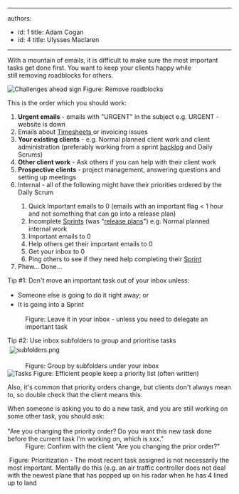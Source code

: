 

---
authors:
  - id: 1
    title: Adam Cogan
  - id: 4
    title: Ulysses Maclaren
---




<span class='intro'> ​​With a mountain of emails, it is difficult to make sure the most important tasks get done first. You want to keep your clients happy while still&#160;removing roadblocks for others.  </span>

<img class="ms-rteCustom-ImageArea" alt="Challenges ahead sign" src="/Management/Rules-to-Better-Software-Consultants-Working-in-a-Team/PublishingImages/challenges-ahead-sign.jpg" /> <span class="ms-rteCustom-FigureNormal">Figure&#58; Remove roadblocks</span> <p>This is the order which you should work&#58;</p>
<ol><li><strong>Urgent emails</strong> - emails with &quot;URGENT&quot; in the subject e.g. URGENT - website is down</li>
<li>Emails about <strong></strong><a href="/Management/Rules-to-Better-Timesheets/Pages/what-timesheets-are.aspx">Timesheets </a>or invoicing issues</li>
<li><strong>Your existing clients</strong> - e.g. Normal planned client work and client administration (preferably working from a sprint <a href="/Management/RulesToBetterProductOwners/Pages/how-to-manage-the-Product-Backlog.aspx">backlog</a>&#160;and Daily Scrums)</li>
<li><strong>Other&#160;client work</strong> - Ask others if you can help with their client work </li>
<li><strong>Prospective clients</strong> - project management, answering questions and setting up meetings</li>
<li>Internal - all of the following might have their priorities ordered by the Daily Scrum</li><ol><li>Quick Important emails to 0 (emails with an important flag &lt; 1 hour and not something that can go into a release plan) </li><li>Incomplete&#160;<a href="http&#58;//sharepoint.ssw.com.au/Standards/Management/RulesToBetterScrumUsingTFS/Pages/SprintPlanning%28WHAT%29Meeting.aspx">Sprints</a>&#160;(was &quot;<a href="http&#58;//sharepoint.ssw.com.au/Standards/Management/RulesToBetterProjectManagement/Pages/DetailedReleasePlan.aspx">release plans</a>&quot;) e.g. Normal planned internal work</li><li>Important emails to 0</li><li>Help others get their important emails to 0</li><li>Get your inbox to 0</li><li>Ping others to see if they need help completing their&#160;<a href="http&#58;//sharepoint.ssw.com.au/Standards/Management/RulesToBetterScrumUsingTFS/Pages/SprintPlanning%28WHAT%29Meeting.aspx">Sprint</a></li></ol>



<li>Phew... Done...​ </li></ol>
<dl class="good"><dt><p>Tip #1&#58;&#160;Don't move an important task out of your inbox unless&#58;</p>
<span style="line-height&#58;21px;"><ul><li>Someone else is going to do it right away;&#160;or<br></li><li>It​ is going into a Sprint&#160;<br></li></ul></span></dt>
<dd>Figure&#58; Leave it in your inbox - unless you need to delegate an important task</dd><p class="ssw15-rteElement-GreyBox">​Tip #2&#58; Use inbox subfolders to group and prioritise tasks​​<br><span style="font-size&#58;11pt;font-family&#58;calibri, sans-serif;"><img src="/Management/Rules-to-Better-Software-Consultants-Working-in-a-Team/PublishingImages/subfolders.png" alt="subfolders.png" style="margin&#58;5px;" /></span><br></p></dl>
<dd class="ssw15-rteElement-FigureGood">Figure&#58; Group by subfolders under your inbox<br></dd><img class="ms-rteCustom-ImageArea" alt="Tasks" src="/Management/Rules-to-Better-Software-Consultants-Working-in-a-Team/PublishingImages/tasks-illustration.jpg" /> <span class="ms-rteCustom-FigureGood">Figure&#58; Efficient people keep a priority list (often written)</span> <p>Also, it's common that priority orders change, but clients don't always mean to, so double check that the client means this.</p>
<dl class="good"><dt>When someone is asking you to do a new task, and you are still working on some other task, you should ask&#58;<br><br>&quot;Are you changing the priority order? Do you want this new task done before the current task I'm working on, which is xxx.&quot; </dt>
<dd>Figure&#58; Confirm with the client &quot;Are you changing the prior order?&quot;</dd></dl>
<img class="ms-rteCustom-ImageArea" src="/Management/Rules-to-Better-Software-Consultants-Working-in-a-Team/PublishingImages/prioritization.jpg" alt="" /> <span class="ms-rteCustom-FigureGood">Figure&#58; Prioritization - The most recent task assigned is not necessarily the most important. Mentally do this (e.g. an air traffic controller does not deal with the newest plane that has popped up on his radar when he has 4 lined up to land</span>



